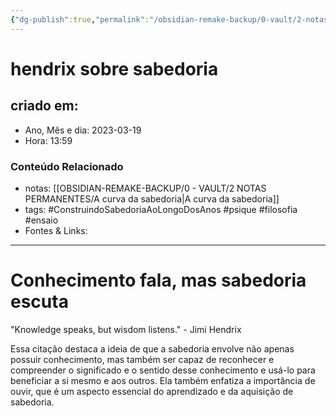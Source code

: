```yaml
---
{"dg-publish":true,"permalink":"/obsidian-remake-backup/0-vault/2-notas-permanentes/hendrix-sobre-sabedoria/","tags":["permanente","ConstruindoSabedoriaAoLongoDosAnos","psique","filosofia","ensaio"],"dgHomeLink":true,"dgShowLocalGraph":true,"dgShowFileTree":true,"dgEnableSearch":true,"noteIcon":""}
---
```


# hendrix sobre sabedoria

## criado em: 

- Ano, Mês e dia: 2023-03-19
- Hora: 13:59

### Conteúdo Relacionado

- notas: [[OBSIDIAN-REMAKE-BACKUP/0 - VAULT/2 NOTAS PERMANENTES/A curva da sabedoria\|A curva da sabedoria]]
- tags: #ConstruindoSabedoriaAoLongoDosAnos #psique #filosofia #ensaio
- Fontes & Links: 
---

# Conhecimento fala, mas sabedoria escuta

"Knowledge speaks, but wisdom listens." - Jimi Hendrix

Essa citação destaca a ideia de que a sabedoria envolve não apenas possuir conhecimento, mas também ser capaz de reconhecer e compreender o significado e o sentido desse conhecimento e usá-lo para beneficiar a si mesmo e aos outros. Ela também enfatiza a importância de ouvir, que é um aspecto essencial do aprendizado e da aquisição de sabedoria.